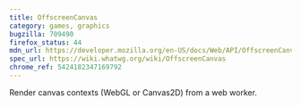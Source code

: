 ```yaml
---
title: OffscreenCanvas
category: games, graphics
bugzilla: 709490
firefox_status: 44
mdn_url: https://developer.mozilla.org/en-US/docs/Web/API/OffscreenCanvas
spec_url: https://wiki.whatwg.org/wiki/OffscreenCanvas
chrome_ref: 5424182347169792
---
```


Render canvas contexts (WebGL or Canvas2D) from a web worker.